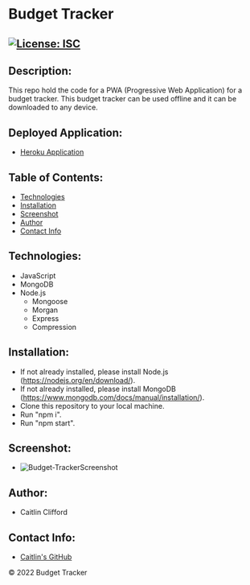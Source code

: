 # Budget Tracker

## [![License: ISC](https://img.shields.io/badge/License-ISC-blue.svg)](https://opensource.org/licenses/ISC)

## Description:
This repo hold the code for a PWA (Progressive Web Application) for a budget tracker. This budget tracker can be used offline and it can be downloaded to any device.

## Deployed Application:
* [Heroku Application](https://pacific-dawn-32080.herokuapp.com/)

## Table of Contents:
* [Technologies](#technologies)
* [Installation](#installation)
* [Screenshot](#screenshot)
* [Author](#author)
* [Contact Info](#contact-info)

## Technologies:
* JavaScript
* MongoDB
* Node.js
    * Mongoose
    * Morgan
    * Express
    * Compression

## Installation:
* If not already installed, please install Node.js (https://nodejs.org/en/download/).
* If not already installed, please install MongoDB (https://www.mongodb.com/docs/manual/installation/).
* Clone this repository to your local machine.
* Run "npm i".
* Run "npm start".

## Screenshot:
* ![Budget-TrackerScreenshot](https://user-images.githubusercontent.com/99096273/183322815-54c6953c-d33b-4c37-8bf9-e5a32b42bf1d.png)

## Author:
* Caitlin Clifford

## Contact Info:
* [Caitlin's GitHub](https://github.com/cmc496)

© 2022 Budget Tracker
